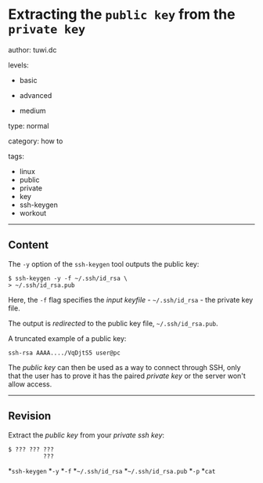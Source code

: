 # Extracting the `public key` from the `private key`
author: tuwi.dc

levels:

  - basic

  - advanced

  - medium

type: normal

category: how to

tags:
  - linux
  - public
  - private
  - key
  - ssh-keygen
  - workout


---
## Content

The `-y` option of the `ssh-keygen` tool outputs the public key:
```
$ ssh-keygen -y -f ~/.ssh/id_rsa \ 
> ~/.ssh/id_rsa.pub
```

Here, the `-f` flag specifies the *input keyfile* - `~/.ssh/id_rsa` - the private key file.

The output is *redirected* to the public key file, `~/.ssh/id_rsa.pub`.

A truncated example of a public key:
```
ssh-rsa AAAA..../VqDjtS5 user@pc
```
The *public key* can then be used as a way to connect through SSH, only that the user has to prove it has the paired *private key* or the server won't allow access.

---
## Revision

Extract the *public key* from your *private ssh key*:
```
$ ??? ??? ??? 
          ???
```
*`ssh-keygen`
*`-y`
*`-f`
*`~/.ssh/id_rsa`
*`~/.ssh/id_rsa.pub`
*`-p`
*`cat`